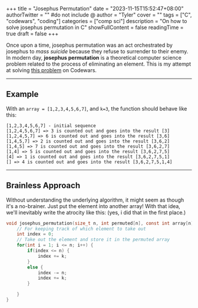 +++
title = "Josephus Permutation"
date = "2023-11-15T15:52:47+08:00"
authorTwitter = "" #do not include @
author = "Tyler"
cover = ""
tags = ["C", "codewars", "coding"]
categories = ["comp sci"]
description = "On how to solve josephus permutation in C"
showFullContent = false
readingTime = true
draft = false
+++

Once upon a time, josephus permutation was an act orchestrated by josephus to *mass suicide* because they refuse to surrender to their enemy. In modern day, **josephus permutation** is a theoretical computer science problem related to the process of eliminating an element. This is my attempt at solving [this problem]("https://www.codewars.com/kata/5550d638a99ddb113e0000a2/train/c") on Codewars.

---

## Example

With an `array = [1,2,3,4,5,6,7]`, and `k=3`, the function should behave like this:
```
[1,2,3,4,5,6,7] - initial sequence
[1,2,4,5,6,7] => 3 is counted out and goes into the result [3]
[1,2,4,5,7] => 6 is counted out and goes into the result [3,6]
[1,4,5,7] => 2 is counted out and goes into the result [3,6,2]
[1,4,5] => 7 is counted out and goes into the result [3,6,2,7]
[1,4] => 5 is counted out and goes into the result [3,6,2,7,5]
[4] => 1 is counted out and goes into the result [3,6,2,7,5,1]
[] => 4 is counted out and goes into the result [3,6,2,7,5,1,4]
```

---

## Brainless Approach

Without understanding the underlying algorithm, it might seem as though it's a no-brainer. Just put the element into another array! With that idea, we'll inevitably write the atrocity like this: (yes, i did that in the first place.)

```c
void josephus_permutation(size_t n, int permuted[n], const int array[n], size_t k) {
	// For keeping track of which element to take out
	int index = 0;
	// Take out the element and store it in the permuted array
	for(int i = 1; i <= n; i++) {
		if(index <= n) {
			index += k;
		}
		else {
			index -= n;
			index += k;
		}

    }
}
```
